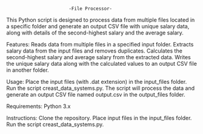                            -File Processor-

This Python script is designed to process data from multiple files located in a specific folder and generate an output CSV file with unique salary data, along with details of the second-highest salary and the average salary.

Features:
Reads data from multiple files in a specified input folder.
Extracts salary data from the input files and removes duplicates.
Calculates the second-highest salary and average salary from the extracted data.
Writes the unique salary data along with the calculated values to an output CSV file in another folder.

Usage:
Place the input files (with .dat extension) in the input_files folder.
Run the script creast_data_systems.py.
The script will process the data and generate an output CSV file named output.csv in the output_files folder.

Requirements:
Python 3.x

Instructions:
Clone the repository.
Place input files in the input_files folder.
Run the script creast_data_systems.py.

